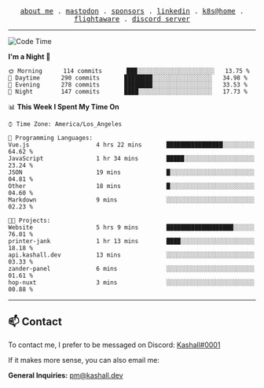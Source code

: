 <p align="center">
  <samp>
    <a href="https://jordanjones.org/">about me</a> .
    <a href="https://mastodon.social/@kashall">mastodon</a> .
    <a href="https://github.com/sponsors/kashalls">sponsors</a> .
    <a href="https://linkedin.com/in/jordpjones">linkedin</a> .
    <a href="https://github.com/kashalls/home-cluster">k8s@home</a> .
    <a href="https://flightaware.com/adsb/stats/user/kashalls">flightaware</a> .
    <a href="https://discord.gg/ctgrp8k">discord server</a>
  </samp>
</p>

---

<!--START_SECTION:waka-->
![Code Time](http://img.shields.io/badge/Code%20Time-1%2C267%20hrs%2019%20mins-blue)

**I'm a Night 🦉** 

```text
🌞 Morning      114 commits       ███░░░░░░░░░░░░░░░░░░░░░░   13.75 % 
🌆 Daytime      290 commits       ████████░░░░░░░░░░░░░░░░░   34.98 % 
🌃 Evening      278 commits       ████████░░░░░░░░░░░░░░░░░   33.53 % 
🌙 Night        147 commits       ████░░░░░░░░░░░░░░░░░░░░░   17.73 % 

```


📊 **This Week I Spent My Time On** 

```text
⌚︎ Time Zone: America/Los_Angeles

💬 Programming Languages: 
Vue.js                   4 hrs 22 mins       ████████████████░░░░░░░░░   64.62 % 
JavaScript               1 hr 34 mins        █████░░░░░░░░░░░░░░░░░░░░   23.24 % 
JSON                     19 mins             █░░░░░░░░░░░░░░░░░░░░░░░░   04.81 % 
Other                    18 mins             █░░░░░░░░░░░░░░░░░░░░░░░░   04.60 % 
Markdown                 9 mins              ░░░░░░░░░░░░░░░░░░░░░░░░░   02.23 % 

🐱‍💻 Projects: 
Website                  5 hrs 9 mins        ███████████████████░░░░░░   76.01 % 
printer-jank             1 hr 13 mins        ████░░░░░░░░░░░░░░░░░░░░░   18.18 % 
api.kashall.dev          13 mins             ░░░░░░░░░░░░░░░░░░░░░░░░░   03.33 % 
zander-panel             6 mins              ░░░░░░░░░░░░░░░░░░░░░░░░░   01.61 % 
hop-nuxt                 3 mins              ░░░░░░░░░░░░░░░░░░░░░░░░░   00.88 % 

```


<!--END_SECTION:waka-->

---

## 📫 Contact

To contact me, I prefer to be messaged on Discord:  [Kashall#0001](https://discord.com/users/201077739589992448)

If it makes more sense, you can also email me:

**General Inquiries:** pm@kashall.dev  

